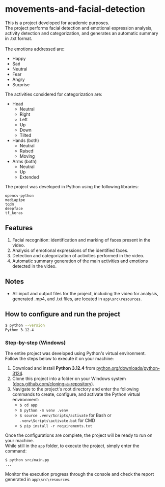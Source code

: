 # movements-and-facial-detection

This is a project developed for academic purposes.  
The project performs facial detection and emotional expression analysis, activity detection and categorization, and generates an automatic summary in .txt format.  
</br>
The emotions addressed are:

- Happy
- Sad
- Neutral
- Fear
- Angry
- Surprise

The activities considered for categorization are:

- Head
  - Neutral
  - Right
  - Left
  - Up
  - Down
  - Tilted
- Hands (both)
  - Neutral
  - Raised
  - Moving
- Arms (both)
  - Neutral
  - Up
  - Extended

The project was developed in Python using the following libraries:

```
opencv-python
mediapipe
tqdm
deepface
tf_keras
```

## Features

1. Facial recognition: identification and marking of faces present in the video.
2. Analysis of emotional expressions of the identified faces.
3. Detection and categorization of activities performed in the video.
4. Automatic summary generation of the main activities and emotions detected in the video.

## Notes

- All input and output files for the project, including the video for analysis, generated .mp4, and .txt files, are located in `app\src\resources`.

## How to configure and run the project

```bash
$ python --version
Python 3.12.4
```

### Step-by-step (Windows)

The entire project was developed using Python's virtual environment. Follow the steps below to execute it on your machine:

1. Download and install **Python 3.12.4** from [python.org/downloads/python-3124](https://www.python.org/downloads/release/python-3124/).
2. Clone this project into a folder on your Windows system ([docs.github.com/cloning-a-repository](https://docs.github.com/en/repositories/creating-and-managing-repositories/cloning-a-repository#cloning-a-repository)).
3. Navigate to the project's root directory and enter the following commands to create, configure, and activate the Python virtual environment:
    - `$ cd app`
    - `$ python -m venv .venv`
    - `$ source .venv/Scripts/activate` for Bash or `.venv\Scripts\activate.bat` for CMD
    - `$ pip install -r requirements.txt`

Once the configurations are complete, the project will be ready to run on your machine.  
While still in the `app` folder, to execute the project, simply enter the command:

```bash
$ python src/main.py
...
```

Monitor the execution progress through the console and check the report generated in `app\src\resources`.
